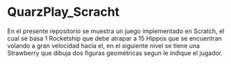 # QuarzPlay_Scracht
En el presente repositorio se muestra un juego implementado en Scratch, el cual se basa 1 Rocketship que debe atrapar a 15 Hippos que se encuentran volando a gran velocidad hacia el, en el siguiente nivel se tiene una Strawberry que dibuja dos figuras geométricas segun le indique el jugador.
